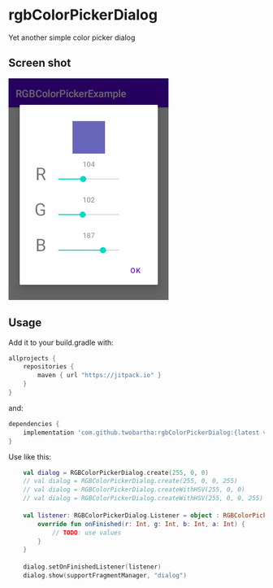 # rgbColorPickerDialog
Yet another simple color picker dialog

## Screen shot
![Screen Shot](screen_shot.png)

## Usage
Add it to your build.gradle with:
```gradle
allprojects {
    repositories {
        maven { url "https://jitpack.io" }
    }
}
```
and:
```gradle
dependencies {
    implementation 'com.github.twobartha:rgbColorPickerDialog:{latest version}'
}
```

Use like this:

```kotlin
    val dialog = RGBColorPickerDialog.create(255, 0, 0)
    // val dialog = RGBColorPickerDialog.create(255, 0, 0, 255)         // Use this if you want to use alpha
    // val dialog = RGBColorPickerDialog.createWithHSV(255, 0, 0)       // Use this to show SeekBars for HSV
    // val dialog = RGBColorPickerDialog.createWithHSV(255, 0, 0, 255)  //  and to use alpha

    val listener: RGBColorPickerDialog.Listener = object : RGBColorPickerDialog.Listener {
        override fun onFinished(r: Int, g: Int, b: Int, a: Int) {
            // TODO: use values
        }
    }

    dialog.setOnFinishedListener(listener)
    dialog.show(supportFragmentManager, "dialog")
```
